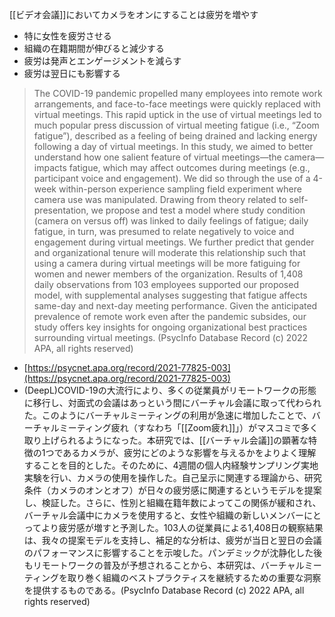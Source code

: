
[[ビデオ会議]]においてカメラをオンにすることは疲労を増やす
- 特に女性を疲労させる
- 組織の在籍期間が伸びると減少する
- 疲労は発声とエンゲージメントを減らす
- 疲労は翌日にも影響する

> The COVID-19 pandemic propelled many employees into remote work arrangements, and face-to-face meetings were quickly replaced with virtual meetings. This rapid uptick in the use of virtual meetings led to much popular press discussion of virtual meeting fatigue (i.e., “Zoom fatigue”), described as a feeling of being drained and lacking energy following a day of virtual meetings. In this study, we aimed to better understand how one salient feature of virtual meetings—the camera—impacts fatigue, which may affect outcomes during meetings (e.g., participant voice and engagement). We did so through the use of a 4-week within-person experience sampling field experiment where camera use was manipulated. Drawing from theory related to self-presentation, we propose and test a model where study condition (camera on versus off) was linked to daily feelings of fatigue; daily fatigue, in turn, was presumed to relate negatively to voice and engagement during virtual meetings. We further predict that gender and organizational tenure will moderate this relationship such that using a camera during virtual meetings will be more fatiguing for women and newer members of the organization. Results of 1,408 daily observations from 103 employees supported our proposed model, with supplemental analyses suggesting that fatigue affects same-day and next-day meeting performance. Given the anticipated prevalence of remote work even after the pandemic subsides, our study offers key insights for ongoing organizational best practices surrounding virtual meetings. (PsycInfo Database Record (c) 2022 APA, all rights reserved)
- [https://psycnet.apa.org/record/2021-77825-003](https://psycnet.apa.org/record/2021-77825-003)
- (DeepL)COVID-19の大流行により、多くの従業員がリモートワークの形態に移行し、対面式の会議はあっという間にバーチャル会議に取って代わられた。このようにバーチャルミーティングの利用が急速に増加したことで、バーチャルミーティング疲れ（すなわち「[[Zoom疲れ]]」）がマスコミで多く取り上げられるようになった。本研究では、[[バーチャル会議]]の顕著な特徴の1つであるカメラが、疲労にどのような影響を与えるかをよりよく理解することを目的とした。そのために、4週間の個人内経験サンプリング実地実験を行い、カメラの使用を操作した。自己呈示に関連する理論から、研究条件（カメラのオンとオフ）が日々の疲労感に関連するというモデルを提案し、検証した。さらに、性別と組織在籍年数によってこの関係が緩和され、バーチャル会議中にカメラを使用すると、女性や組織の新しいメンバーにとってより疲労感が増すと予測した。103人の従業員による1,408日の観察結果は、我々の提案モデルを支持し、補足的な分析は、疲労が当日と翌日の会議のパフォーマンスに影響することを示唆した。パンデミックが沈静化した後もリモートワークの普及が予想されることから、本研究は、バーチャルミーティングを取り巻く組織のベストプラクティスを継続するための重要な洞察を提供するものである。(PsycInfo Database Record (c) 2022 APA, all rights reserved)
